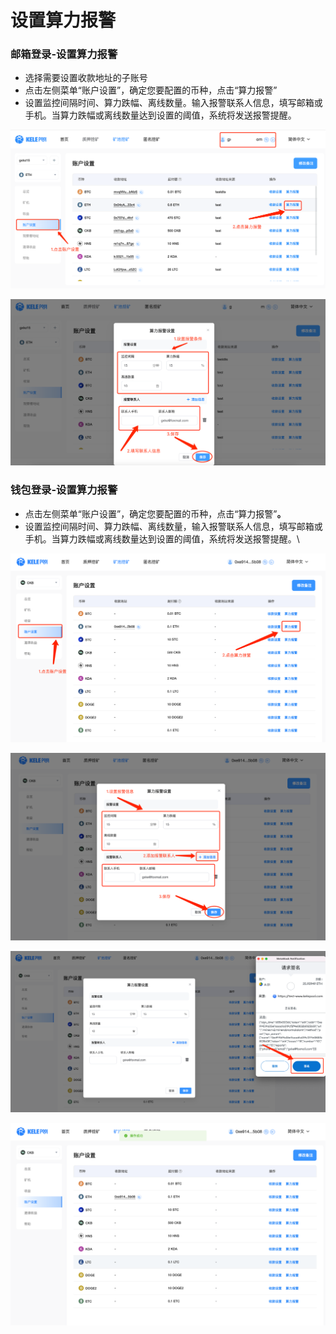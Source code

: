 # 设置算力报警

### **邮箱登录-设置算力报警**

* 选择需要设置收款地址的子账号
* 点击左侧菜单“账户设置”，确定您要配置的币种，点击“算力报警”
* 设置监控间隔时间、算力跌幅、离线数量。输入报警联系人信息，填写邮箱或手机。当算力跌幅或离线数量达到设置的阈值，系统将发送报警提醒。

![](<../../.gitbook/assets/image(28).png>)

![](<../../.gitbook/assets/image(98).png>)

### **钱包登录-设置算力报警**

* 点击左侧菜单“账户设置”，确定您要配置的币种，点击“算力报警”**。**
* 设置监控间隔时间、算力跌幅、离线数量，输入报警联系人信息，填写邮箱或手机。当算力跌幅或离线数量达到设置的阈值，系统将发送报警提醒。\


![](<../../.gitbook/assets/image(50).png>)

![](<../../.gitbook/assets/image(5).png>)

![](<../../.gitbook/assets/image(99).png>)

![](<../../.gitbook/assets/image(63).png>)
